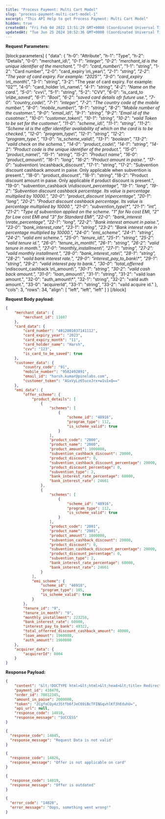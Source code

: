 ```yaml
---
title: "Process Payment: Multi Cart Model"
slug: "process-payment-multi-cart-model-1"
excerpt: "This API Help to get Process Payment: Multi Cart Model"
hidden: true
createdAt: "Fri Feb 04 2022 13:51:29 GMT+0000 (Coordinated Universal Time)"
updatedAt: "Tue Jun 25 2024 10:52:36 GMT+0000 (Coordinated Universal Time)"
---
```

**Request Parameters:** 

[block:parameters]
{
  "data": {
    "h-0": "Attribute",
    "h-1": "Type",
    "h-2": "Details",
    "0-0": "merchant_id\\*",
    "0-1": "integer",
    "0-2": "merchant_id is the unique identifier of the merchant.",
    "1-0": "card_number\\*",
    "1-1": "string",
    "1-2": "Card number",
    "2-0": "card_expiry  \n\\_year\\*",
    "2-1": "string",
    "2-2": "The year of card expiry. For example: \"2025\"",
    "3-0": "card_expiry  \n\\_month\\*",
    "3-1": "string",
    "3-2": "The year of card expiry. For example: \"02\"",
    "4-0": "card_holder  \n\\_name\\*",
    "4-1": "string",
    "4-2": "Name on the card.",
    "5-0": "cvv\\*",
    "5-1": "string",
    "5-2": "CVV",
    "6-0": "is_card_to  \n\\_be_saved",
    "6-1": "Bool",
    "6-2": "saved card details ofr future use.",
    "7-0": "country_code\\*",
    "7-1": "integer",
    "7-2": "The country code of the mobile number.",
    "8-0": "mobile_number\\*",
    "8-1": "string",
    "8-2": "Mobile number of the customer.",
    "9-0": "email_id\\*",
    "9-1": "string",
    "9-2": "Email id of the cusotmer.",
    "10-0": "customer_token\\*",
    "10-1": "string",
    "10-2": "vaild Token to be set for the customer.",
    "11-0": "scheme_id\\*",
    "11-1": "string",
    "11-2": "Scheme id is the offer identifier availability of which on the card is to be checked.",
    "12-0": "program_type\\*",
    "12-1": "string",
    "12-2": "program_type.",
    "13-0": "is_scheme_valid\\*",
    "13-1": "boolean",
    "13-2": "vaild check on the schema.",
    "14-0": "product_code\\*",
    "14-1": "string",
    "14-2": "Product code is the unique identifier of the product.",
    "15-0": "product_name\\*",
    "15-1": "string",
    "15-2": "Product name",
    "16-0": "product_amount\\*",
    "16-1": "long",
    "16-2": "Product amount in paise.",
    "17-0": "subvention\\_  \ncashback_discount",
    "17-1": "string",
    "17-2": "Subvention discount cashback amount in paise. Only applicable when subvention is present.",
    "18-0": "product_discount",
    "18-1": "string",
    "18-2": "Product discount amount in paise. Only applicable if product discount is present.",
    "19-0": "subvention_cashback  \n\\_discount_percentage",
    "19-1": "long",
    "19-2": "Subvention discount cashback percentage. Its value is percentage multiplied by 10000.",
    "20-0": "product_discount  \n\\_percentage",
    "20-1": "long",
    "20-2": "Product discount cashback percentage. Its value is percentage multiplied by 10000.",
    "21-0": "subvention_type\\*",
    "21-1": "int",
    "21-2": "Type of subvention applied on the scheme. \"1\" for No cost EMI, \"2\" for Low cost EMI and \"3\" for Standard EMI",
    "22-0": "bank_interest_  \nrate_percentage",
    "22-1": "long",
    "22-2": "Bank interest amount in paise.",
    "23-0": "bank_interest_rate",
    "23-1": "string",
    "23-2": "Bank interest rate in percentage multiplied by 10000.",
    "24-0": "emi_scheme",
    "24-1": "string",
    "24-2": "valid emi scheme.",
    "25-0": "tenure_id\\*",
    "25-1": "string",
    "25-2": "valid tenure id.",
    "26-0": "tenure_in_month\\*",
    "26-1": "string",
    "26-2": "valid tenure in month.",
    "27-0": "monthly_installment\\*",
    "27-1": "string",
    "27-2": "vaild monthly installment.",
    "28-0": "bank_interest_rate\\*",
    "28-1": "string",
    "28-2": "vaild bank interest rate.",
    "29-0": "interest_pay_to_bank\\*",
    "29-1": "string",
    "29-2": "valid interest pay to bank.",
    "30-0": "total_offerred_  \ndiscount_cashback  \n\\_amount\\*",
    "30-1": "string",
    "30-2": "vaild cash back amount.",
    "31-0": "loan_amount\\*",
    "31-1": "string",
    "31-2": "vaild loan amount.",
    "32-0": "auth_amount\\*",
    "32-1": "string",
    "32-2": "vaild auth amount.",
    "33-0": "acquirerId",
    "33-1": "string",
    "33-2": "vaild acquire id."
  },
  "cols": 3,
  "rows": 34,
  "align": [
    "left",
    "left",
    "left"
  ]
}
[/block]


**Request Body payload:** 

```json JSON
{
    "merchant_data": {
        "merchant_id": 11607
    },
    "card_data": {
        "card_number": "4012001037141112",
        "card_expiry_year": "2023",
        "card_expiry_month": "11",
        "card_holder_name": "Harsh",
        "cvv": "123",
        "is_card_to_be_saved": true
    },
    "customer_data": {
        "country_code": "91",
        "mobile_number": "9582492891",
        "email_id": "harsh.kumar@pinelabs.com",
        "customer_token": "AGxVyLz65ucoJrx+w1u1xQ=="
    },
    "emi_data": {
        "offer_scheme": {
            "product_details": [
                {
                    "schemes": [
                        {
                            "scheme_id": "48916",
                            "program_type": 112,
                            "is_scheme_valid": true
                        }
                    ],
                    "product_code": "2000",
                    "product_name": "2000",
                    "product_amount": 1000000,
                    "subvention_cashback_discount": 20000,
                    "product_discount": 0,
                    "subvention_cashback_discount_percentage": 20000,
                    "product_discount_percentage": 0,
                    "subvention_type": 2,
                    "bank_interest_rate_percentage": 60000,
                    "bank_interest_rate": 24661
                },
                {
                    "schemes": [
                        {
                            "scheme_id": "48916",
                            "program_type": 112,
                            "is_scheme_valid": true
                        }
                    ],
                    "product_code": "2001",
                    "product_name": "2001",
                    "product_amount": 1000000,
                    "subvention_cashback_discount": 20000,
                    "product_discount": 0,
                    "subvention_cashback_discount_percentage": 20000,
                    "product_discount_percentage": 0,
                    "subvention_type": 2,
                    "bank_interest_rate_percentage": 60000,
                    "bank_interest_rate": 24661
                }
            ],
            "emi_scheme": {
                "scheme_id": "46918",
                "program_type": 105,
                "is_scheme_valid": true
            }
        },
        "tenure_id": "9",
        "tenure_in_month": "9",
        "monthly_installment": 223258,
        "bank_interest_rate": 60000,
        "interest_pay_to_bank": 49322,
        "total_offerred_discount_cashback_amount": 40000,
        "loan_amount": 1960000,
        "auth_amount": 1960000
    },
    "acquirer_data": {
        "acquirerId": 8004
    }
}
```

**Response Payload:** 

```json 200 Success
{
    "content": "&lt;!DOCTYPE html>&lt;html>&lt;head>&lt;title> Redirecting ... &lt;/title>&lt;/head>&lt;body>&lt;script>var url = &#39;https://test.pinepg.in/pinepg/v2/process/payment?token=QNd7t3Tb5GdZG11%2bg%2fJdy%2b%2f1FIwnko2haekL5yb%2fvio%3d&#39;;window.location = url;&lt;/script>&lt;/body>&lt;/html>",
    "payment_id": 438470,
    "order_id": 78612345,
    "amount_in_paise": 2000000,
    "token": "ZCgfoCQy4z3Stfb6fJeC69iBcTFINGqvhlKf3hEduhU=",
    "api_url": null,
    "response_code": 14010,
    "response_message": "SUCCESS"
}
```
```json 400 Bad Request
{
  "response_code": 14845,
  "response_message": "Request Data is not valid"
}

{
  "response_code": 14826,
  "response_message": "Offer is not applicable on card"
}

{
  "response_code": 14819,
  "response_message": "Offer is outdated"
}
```
```json 500 Internal Server Error
{
  "error_code": "14020",
  "error_message": "Oops, something went wrong!"
}
```
